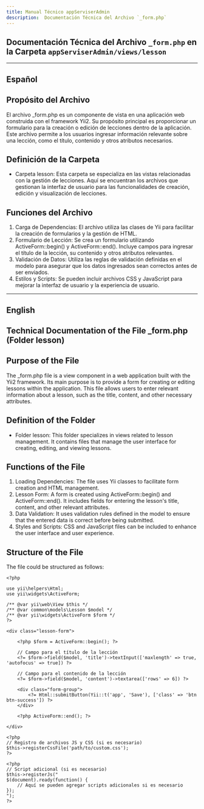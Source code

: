 ```yaml
---
title: Manual Técnico appServiserAdmin
description:  Documentación Técnica del Archivo `_form.php`
---
```


## Documentación Técnica del Archivo `_form.php` en la Carpeta `appServiserAdmin/views/lesson`

---

## Español

## Propósito del Archivo
El archivo _form.php es un componente de vista en una aplicación web construida con el framework Yii2. Su propósito principal es proporcionar un formulario para la creación o edición de lecciones dentro de la aplicación. Este archivo permite a los usuarios ingresar información relevante sobre una lección, como el título, contenido y otros atributos necesarios.

## Definición de la Carpeta
- Carpeta lesson: Esta carpeta se especializa en las vistas relacionadas con la gestión de lecciones. Aquí se encuentran los archivos que gestionan la interfaz de usuario para las funcionalidades de creación, edición y visualización de lecciones.

## Funciones del Archivo
1. Carga de Dependencias: El archivo utiliza las clases de Yii para facilitar la creación de formularios y la gestión de HTML.
2. Formulario de Lección:
Se crea un formulario utilizando ActiveForm::begin() y ActiveForm::end().
Incluye campos para ingresar el título de la lección, su contenido y otros atributos relevantes.
3. Validación de Datos:
Utiliza las reglas de validación definidas en el modelo para asegurar que los datos ingresados sean correctos antes de ser enviados.
4. Estilos y Scripts:
Se pueden incluir archivos CSS y JavaScript para mejorar la interfaz de usuario y la experiencia de usuario.

---

## English

## Technical Documentation of the File _form.php (Folder lesson)

## Purpose of the File
The _form.php file is a view component in a web application built with the Yii2 framework. Its main purpose is to provide a form for creating or editing lessons within the application. This file allows users to enter relevant information about a lesson, such as the title, content, and other necessary attributes.

## Definition of the Folder
- Folder lesson: This folder specializes in views related to lesson management. It contains files that manage the user interface for creating, editing, and viewing lessons.

## Functions of the File
1. Loading Dependencies: The file uses Yii classes to facilitate form creation and HTML management.
2. Lesson Form:
A form is created using ActiveForm::begin() and ActiveForm::end().
It includes fields for entering the lesson's title, content, and other relevant attributes.
3. Data Validation:
It uses validation rules defined in the model to ensure that the entered data is correct before being submitted.
4. Styles and Scripts:
CSS and JavaScript files can be included to enhance the user interface and user experience.

## Structure of the File
The file could be structured as follows:
```
<?php

use yii\helpers\Html;
use yii\widgets\ActiveForm;

/** @var yii\web\View $this */
/** @var common\models\Lesson $model */
/** @var yii\widgets\ActiveForm $form */
?>

<div class="lesson-form">

    <?php $form = ActiveForm::begin(); ?>

    // Campo para el título de la lección
    <?= $form->field($model, 'title')->textInput(['maxlength' => true, 'autofocus' => true]) ?>

    // Campo para el contenido de la lección
    <?= $form->field($model, 'content')->textarea(['rows' => 6]) ?>

    <div class="form-group">
        <?= Html::submitButton(Yii::t('app', 'Save'), ['class' => 'btn btn-success']) ?>
    </div>

    <?php ActiveForm::end(); ?>

</div>

<?php
// Registro de archivos JS y CSS (si es necesario)
$this->registerCssFile('path/to/custom.css');
?>

<?php 
// Script adicional (si es necesario)
$this->registerJs("
$(document).ready(function() {
    // Aquí se pueden agregar scripts adicionales si es necesario
});
");
?>
```